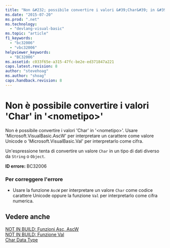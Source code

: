 ```yaml
---
title: "Non &#232; possibile convertire i valori &#39;Char&#39; in &#39;&lt;nometipo&gt;&#39; | Microsoft Docs"
ms.date: "2015-07-20"
ms.prod: ".net"
ms.technology: 
  - "devlang-visual-basic"
ms.topic: "article"
f1_keywords: 
  - "bc32006"
  - "vbc32006"
helpviewer_keywords: 
  - "BC32006"
ms.assetid: c033f65e-a315-47fc-be2e-ed371847a221
caps.latest.revision: 8
author: "stevehoag"
ms.author: "shoag"
caps.handback.revision: 8
---
```

# Non &#232; possibile convertire i valori &#39;Char&#39; in &#39;&lt;nometipo&gt;&#39;
Non è possibile convertire i valori 'Char' in '\<nometipo\>'. Usare 'Microsoft.VisualBasic.AscW' per interpretare un carattere come valore Unicode o 'Microsoft.VisualBasic.Val' per interpretarlo come cifra.  
  
 Un'espressione tenta di convertire un valore `Char` in un tipo di dati diverso da `String` o `Object`.  
  
 **ID errore:** BC32006  
  
### Per correggere l'errore  
  
-   Usare la funzione `AscW` per interpretare un valore `Char` come codice carattere Unicode oppure la funzione `Val` per interpretarlo come cifra numerica.  
  
## Vedere anche  
 [NOT IN BUILD: Funzioni Asc, AscW](http://msdn.microsoft.com/it-it/6814bfec-12ba-41fb-b10e-bec99750d5e1)   
 [NOT IN BUILD: Funzione Val](http://msdn.microsoft.com/it-it/81650f77-9242-4ec1-8e04-e93b5daa451d)   
 [Char Data Type](../../visual-basic/language-reference/data-types/char-data-type.md)